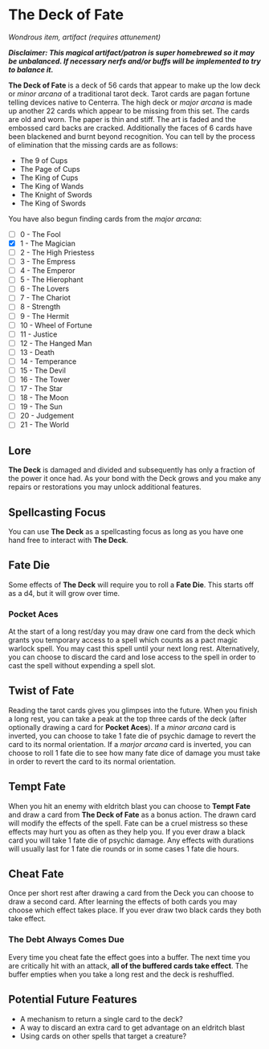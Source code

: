 # The Deck of Fate

_Wondrous item, artifact (requires attunement)_

**_Disclaimer: This magical artifact/patron is super homebrewed so it may be unbalanced. If necessary nerfs and/or buffs will be implemented to try to balance it._**

**The Deck of Fate** is a deck of 56 cards that appear to make up the low deck or _minor arcana_ of a traditional tarot deck. Tarot cards are pagan fortune telling devices native to Centerra. The high deck or _major arcana_ is made up another 22 cards which appear to be missing from this set. The cards are old and worn. The paper is thin and stiff. The art is faded and the embossed card backs are cracked. Additionally the faces of 6 cards have been blackened and burnt beyond recognition. You can tell by the process of elimination that the missing cards are as follows:

- The 9 of Cups
- The Page of Cups
- The King of Cups
- The King of Wands
- The Knight of Swords
- The King of Swords

You have also begun finding cards from the _major arcana_:

- [ ] 0 - The Fool
- [x] 1 - The Magician
- [ ] 2 - The High Priestess
- [ ] 3 - The Empress
- [ ] 4 - The Emperor
- [ ] 5 - The Hierophant
- [ ] 6 - The Lovers
- [ ] 7 - The Chariot
- [ ] 8 - Strength
- [ ] 9 - The Hermit
- [ ] 10 - Wheel of Fortune
- [ ] 11 - Justice
- [ ] 12 - The Hanged Man
- [ ] 13 - Death
- [ ] 14 - Temperance
- [ ] 15 - The Devil
- [ ] 16 - The Tower
- [ ] 17 - The Star
- [ ] 18 - The Moon
- [ ] 19 - The Sun
- [ ] 20 - Judgement
- [ ] 21 - The World

## Lore

**The Deck** is damaged and divided and subsequently has only a fraction of the power it once had. As your bond with the Deck grows and you make any repairs or restorations you may unlock additional features.

## Spellcasting Focus

You can use **The Deck** as a spellcasting focus as long as you have one hand free to interact with **The Deck**.

## Fate Die

Some effects of **The Deck** will require you to roll a **Fate Die**. This starts off as a d4, but it will grow over time.

### Pocket Aces

At the start of a long rest/day you may draw one card from the deck which grants you temporary access to a spell which counts as a pact magic warlock spell. You may cast this spell until your next long rest. Alternatively, you can choose to discard the card and lose access to the spell in order to cast the spell without expending a spell slot.

## Twist of Fate

Reading the tarot cards gives you glimpses into the future. When you finish a long rest, you can take a peak at the top three cards of the deck (after optionally drawing a card for **Pocket Aces**). If a _minor arcana_ card is inverted, you can choose to take 1 fate die of psychic damage to revert the card to its normal orientation. If a _marjor arcana_ card is inverted, you can choose to roll 1 fate die to see how many fate dice of damage you must take in order to revert the card to its normal orientation.

## Tempt Fate

When you hit an enemy with eldritch blast you can choose to **Tempt Fate** and draw a card from **The Deck of Fate** as a bonus action. The drawn card will modify the effects of the spell. Fate can be a cruel mistress so these effects may hurt you as often as they help you. If you ever draw a black card you will take 1 fate die of psychic damage. Any effects with durations will usually last for 1 fate die rounds or in some cases 1 fate die hours.

## Cheat Fate

Once per short rest after drawing a card from the Deck you can choose to draw a second card. After learning the effects of both cards you may choose which effect takes place. If you ever draw two black cards they both take effect.

### The Debt Always Comes Due

Every time you cheat fate the effect goes into a buffer. The next time you are critically hit with an attack, **all of the buffered cards take effect**. The buffer empties when you take a long rest and the deck is reshuffled.

## Potential Future Features

- A mechanism to return a single card to the deck?
- A way to discard an extra card to get advantage on an eldritch blast
- Using cards on other spells that target a creature?
